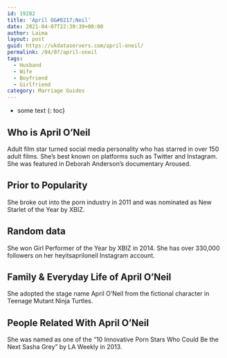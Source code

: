 ```yaml
---
id: 19282
title: 'April O&#8217;Neil'
date: 2021-04-07T22:39:39+00:00
author: Laima
layout: post
guid: https://ukdataservers.com/april-oneil/
permalink: /04/07/april-oneil
tags:
  - Husband
  - Wife
  - Boyfriend
  - Girlfriend
category: Marriage Guides
---
```


* some text
{: toc}


## Who is April O&#8217;Neil
                  
                  
                  
Adult film star turned social media personality who has starred in over 150 adult films. She&#8217;s best known on platforms such as Twitter and Instagram. She was featured in Deborah Anderson&#8217;s documentary Aroused. 
                  
              
            
              
            
                
                
                
## Prior to Popularity
                  
                  
                  
She broke out into the porn industry in 2011 and was nominated as New Starlet of the Year by XBIZ.
                  
              
            
              
            
                
                
                
## Random data
                  
                  
                  
She won Girl Performer of the Year by XBIZ in 2014. She has over 330,000 followers on her heyitsapriloneil Instagram account. 
                  
              
            
              
            
                
                
                
## Family & Everyday Life of April O&#8217;Neil
                  
                  
                  
She adopted the stage name April O&#8217;Neil from the fictional character in Teenage Mutant Ninja Turtles.
                  
              
            
              
            
                
                
                
## People Related With April O&#8217;Neil
                  
                  
                  
She was named as one of the &#8220;10 Innovative Porn Stars Who Could Be the Next Sasha Grey&#8221; by LA Weekly in 2013.
                  
              
            
              
            
                
              
            
              
              
            
            
              
            
          
          
          